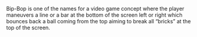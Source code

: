 Bip-Bop is one of the names for a video game concept where the player maneuvers a line or a bar at the bottom of the screen left or right which bounces back a ball coming from the top aiming to break all “bricks” at the top of the screen.
